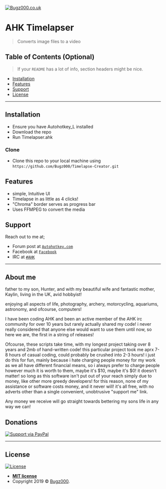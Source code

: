<a href="Bugz000.co.uk"><img src="https://i.imgur.com/7UurDoU.gif" title="Bugz000.co.uk" alt="Bugz000.co.uk"></a>

# AHK Timelapser

> Converts image files to a video


## Table of Contents (Optional)

> If your `README` has a lot of info, section headers might be nice.

- [Installation](#installation)
- [Features](#features)
- [Support](#support)
- [License](#license)

---

## Installation

- Ensure you have Autohotkey_L installed
- Download the repo
- Run Timelapser.ahk

### Clone

- Clone this repo to your local machine using `https://github.com/Bugz000/Timelapse-Creator.git`

## Features
- simple, Intuitive UI
- Timelapse in as little as 4 clicks!
- "Chroma" border serves as progress bar
- Uses FFMPEG to convert the media

## Support

Reach out to me at;

- Forum post at <a href="https://www.autohotkey.com/boards/viewtopic.php?f=6&t=69856" target="_blank">`Autohotkey.com`</a>
- Facebook at <a href="https://www.facebook.com/" target="_blank">`Facebook`</a>
- IRC at <a href="https://kiwiirc.com/nextclient/irc.freenode.net/#ahk" target="_blank">`#AHK`</a>
---

## About me

father to my son, Hunter, and with my beautiful wife and fantastic mother, Kaylin, living in the UK, avid hobbyist!

enjoying all aspects of life, photography, archery, motorcycling, aquariums, astronomy, and ofcourse, computers!

I have been coding AHK and been an active member of the AHK irc community for over 10 years but rarely actually shared my code! i never really considered that anyone else would want to use them until now, so here we are, the first in a string of releases!

Ofcourse, these scripts take time, with my longest project taking over 8 years and 2mb of hand-written code!
this particular project took me aprx 7-8 hours of casual coding, could probably be crushed into 2-3 hours!
i just do this for fun, mainly because i hate charging people money for my work as we all have different financial means, so i always prefer to charge people however much it is worth to them, maybe it's $10, maybe it's $0! it doesn't matter! so long as this software isn't put out of your reach simply due to money, like other more greedy developers!
for this reason, none of my assistance or software costs money, and it never will! it's all free, with no adverts other than a single convenient, unobtrusive "support me" link.

Any money we receive will go straight towards bettering my sons life in any way we can!

## Donations

[![Support via PayPal](https://cdn.rawgit.com/twolfson/paypal-github-button/1.0.0/dist/button.svg)](https://www.paypal.me/Bugz000/)


---

## License

[![License](http://img.shields.io/:license-mit-blue.svg?style=flat-square)](http://badges.mit-license.org)

- **[MIT license](http://opensource.org/licenses/mit-license.php)**
- Copyright 2019 © <a href="http://fvcproductions.com" target="_blank">Bugz000</a>.